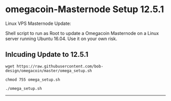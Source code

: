 # omegacoin-Masternode Setup 12.5.1

Linux VPS Masternode Update:

Shell script to run as Root to update a Omegacoin Masternode on a Linux server running Ubuntu 16.04. Use it on your own risk.

## Inlcuding Update to 12.5.1
```
wget https://raw.githubusercontent.com/bob-design/omegacoin/master/omega_setup.sh

chmod 755 omega_setup.sh

./omega_setup.sh

```
***

